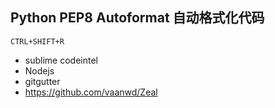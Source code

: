 ## Python PEP8 Autoformat 自动格式化代码

`CTRL+SHIFT+R`


- sublime codeintel
- Nodejs
- gitgutter
- https://github.com/vaanwd/Zeal